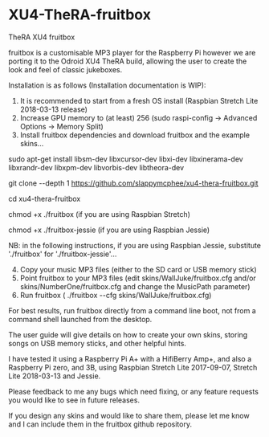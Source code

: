 # XU4-TheRA-fruitbox
TheRA XU4 fruitbox

fruitbox is a customisable MP3 player for the Raspberry Pi however we are porting it to the Odroid XU4 TheRA build, allowing the user to create the look and feel of classic jukeboxes.

Installation is as follows (Installation documentation is WIP):

1. It is recommended to start from a fresh OS install (Raspbian Stretch Lite 2018-03-13 release)
2. Increase GPU memory to (at least) 256 (sudo raspi-config -> Advanced Options -> Memory Split)
3. Install fruitbox dependencies and download fruitbox and the example skins...
  
  sudo apt-get install libsm-dev libxcursor-dev libxi-dev libxinerama-dev libxrandr-dev libxpm-dev libvorbis-dev libtheora-dev
  
  git clone --depth 1 https://github.com/slappymcphee/xu4-thera-fruitbox.git
  
  cd xu4-thera-fruitbox
  
  chmod +x ./fruitbox                  (if you are using Raspbian Stretch)

  chmod +x ./fruitbox-jessie           (if you are using Raspbian Jessie)

NB: in the following instructions, if you are using Raspbian Jessie, substitute './fruitbox' for './fruitbox-jessie'...

4. Copy your music MP3 files (either to the SD card or USB memory stick)
5. Point fruitbox to your MP3 files (edit skins/WallJuke/fruitbox.cfg and/or skins/NumberOne/fruitbox.cfg and change the MusicPath parameter)
6. Run fruitbox ( ./fruitbox --cfg skins/WallJuke/fruitbox.cfg)

For best results, run fruitbox directly from a command line boot, not from a command shell launched from the desktop.

The user guide will give details on how to create your own skins, storing songs on USB memory sticks, and other helpful hints.

I have tested it using a Raspberry Pi A+ with a HifiBerry Amp+, and also a Raspberry Pi zero, and 3B, using Raspbian Stretch Lite 2017-09-07, Stretch Lite 2018-03-13 and Jessie.

Please feedback to me any bugs which need fixing, or any feature requests you would like to see in future releases.

If you design any skins and would like to share them, please let me know and I can include them in the fruitbox github
repository.
